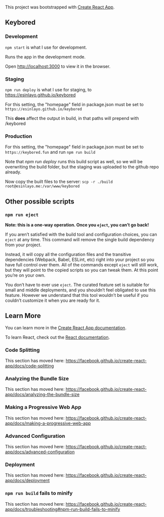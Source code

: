 This project was bootstrapped with [Create React App](https://github.com/facebook/create-react-app).

## Keybored

### Development
`npm start` is what I use for development.

Runs the app in the development mode.<br>

Open [http://localhost:3000](http://localhost:3000) to view it in the browser.

### Staging
`npm run deploy` is what I use for staging, to https://esinlayo.github.io/keybored

For this setting, the "homepage" field in package.json must be set to `https://esinlayo.github.io/keybored`

This **does** affect the output in build, in that paths will prepend with /keybored

### Production

For this setting, the "homepage" field in package.json must be set to `https://keybored.fun` and run `npm run build`

Note that *npm run deploy* runs this build script as well, so we will be overwriting the build folder, but the staging was uploaded to the github repo already.

Now copy the built files to the server: `scp -r ./build root@esinlayo.me:/var/www/keybored`


## Other possible scripts

### `npm run eject`

**Note: this is a one-way operation. Once you `eject`, you can’t go back!**

If you aren’t satisfied with the build tool and configuration choices, you can `eject` at any time. This command will remove the single build dependency from your project.

Instead, it will copy all the configuration files and the transitive dependencies (Webpack, Babel, ESLint, etc) right into your project so you have full control over them. All of the commands except `eject` will still work, but they will point to the copied scripts so you can tweak them. At this point you’re on your own.

You don’t have to ever use `eject`. The curated feature set is suitable for small and middle deployments, and you shouldn’t feel obligated to use this feature. However we understand that this tool wouldn’t be useful if you couldn’t customize it when you are ready for it.

## Learn More

You can learn more in the [Create React App documentation](https://facebook.github.io/create-react-app/docs/getting-started).

To learn React, check out the [React documentation](https://reactjs.org/).

### Code Splitting

This section has moved here: https://facebook.github.io/create-react-app/docs/code-splitting

### Analyzing the Bundle Size

This section has moved here: https://facebook.github.io/create-react-app/docs/analyzing-the-bundle-size

### Making a Progressive Web App

This section has moved here: https://facebook.github.io/create-react-app/docs/making-a-progressive-web-app

### Advanced Configuration

This section has moved here: https://facebook.github.io/create-react-app/docs/advanced-configuration

### Deployment

This section has moved here: https://facebook.github.io/create-react-app/docs/deployment

### `npm run build` fails to minify

This section has moved here: https://facebook.github.io/create-react-app/docs/troubleshooting#npm-run-build-fails-to-minify

